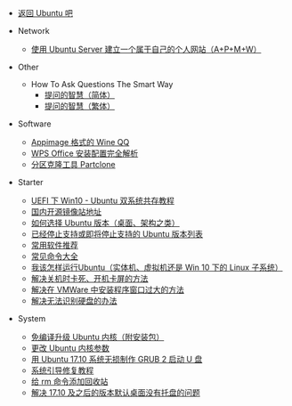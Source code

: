 * <a href="http://tieba.baidu.com/f?kw=ubuntu">返回 Ubuntu 吧</a>
* Network
    * <a href="network/使用UbuntuServer建立一个属于自己的个人网站(A+P+M+W).md">使用 Ubuntu Server 建立一个属于自己的个人网站（A+P+M+W）</a>
* Other
    * How To Ask Questions The Smart Way
        * <a href="other/How-To-Ask-Questions-The-Smart-Way/README-zh_CN.md">提问的智慧（简体）</a>
        * <a href="other/How-To-Ask-Questions-The-Smart-Way/README.md">提问的智慧（繁体）</a>

* Software
    * <a href="software/Appimage格式的WineQQ.md">Appimage 格式的 Wine QQ</a>
    * <a href="software/WPSOffice安装配置完全解析.md">WPS Office 安装配置完全解析</a>
    * <a href="software/分区克隆工具Partclone.md">分区克隆工具 Partclone</a>
* Starter
    * <a href="starter/UEFI下Win10-Ubuntu双系统共存教程.md">UEFI 下 Win10 - Ubuntu 双系统共存教程</a>
    * <a href="starter/国内开源镜像站地址.md">国内开源镜像站地址</a>
    * <a href="starter/如何选择Ubuntu版本（桌面、架构之类）.md">如何选择 Ubuntu 版本（桌面、架构之类）</a>
    * <a href="starter/已经停止支持或即将停止支持的Ubuntu版本列表.md">已经停止支持或即将停止支持的 Ubuntu 版本列表</a>
    * <a href="starter/常用软件推荐.md">常用软件推荐</a>
    * <a href="starter/常见命令大全.md">常见命令大全</a>
    * <a href="starter/我该怎样运行Ubuntu（实体机、虚拟机还是Win10下的Linux子系统）.md">我该怎样运行Ubuntu（实体机、虚拟机还是 Win 10 下的 Linux 子系统）</a>
    * <a href="starter/解决关机时卡死、开机卡屏的方法.md">解决关机时卡死、开机卡屏的方法</a>
    * <a href="starter/解决在VMWare中安装程序窗口过大的方法.md">解决在 VMWare 中安装程序窗口过大的方法</a>
    * <a href="starter/解决无法识别硬盘的办法.md">解决无法识别硬盘的办法</a>
* System
    * <a href="system/免编译升级Ubuntu内核（附安装包）.md">免编译升级 Ubuntu 内核（附安装包）</a>
    * <a href="system/更改Ubuntu内核参数.md">更改 Ubuntu 内核参数</a>
    * <a href="system/用Ubuntu17.10系统无损制作grub2启动U盘.md">用 Ubuntu 17.10 系统无损制作 GRUB 2 启动 U 盘</a>
    * <a href="system/系统引导修复教程.md">系统引导修复教程</a>
    * <a href="system/给rm命令添加回收站.md">给 rm 命令添加回收站</a>
    * <a href="system/解决17.10及之后的版本默认桌面没有托盘的问题.md">解决 17.10 及之后的版本默认桌面没有托盘的问题</a>


 